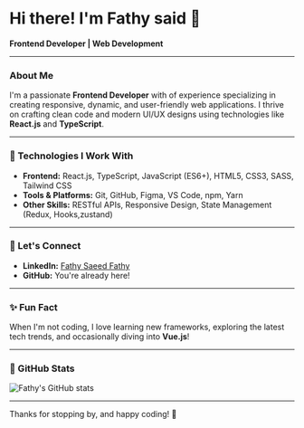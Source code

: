 # Hi there! I'm Fathy said 👋

**Frontend Developer | Web Development**

---

### About Me
I'm a passionate **Frontend Developer** with of experience specializing in creating responsive, dynamic, and user-friendly web applications. I thrive on crafting clean code and modern UI/UX designs using technologies like **React.js** and **TypeScript**.

---

### 🔧 Technologies I Work With
- **Frontend:** React.js, TypeScript, JavaScript (ES6+), HTML5, CSS3, SASS, Tailwind CSS
- **Tools & Platforms:** Git, GitHub, Figma, VS Code, npm, Yarn
- **Other Skills:** RESTful APIs, Responsive Design, State Management (Redux, Hooks,zustand)

---

### 🔗 Let's Connect
- **LinkedIn:** [Fathy Saeed Fathy](https://www.linkedin.com/in/fathy-said-5997a124b/)
- **GitHub:** You're already here!

---

### ✨ Fun Fact
When I'm not coding, I love learning new frameworks, exploring the latest tech trends, and occasionally diving into **Vue.js**!

---

### 🎨 GitHub Stats
![Fathy's GitHub stats](https://github-readme-stats.vercel.app/api?username=FathySaeed&show_icons=true&theme=tokyonight)

---

Thanks for stopping by, and happy coding! 🚀

